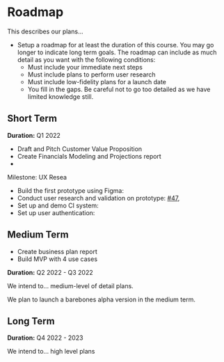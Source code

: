 # Roadmap

This describes our plans...

- Setup a roadmap for at least the duration of this course. You may go longer to indicate long term goals. The roadmap can include as much detail as you want with the following conditions:
    - Must include your immediate next steps
    - Must include plans to perform user research
    - Must include low-fidelity plans for a launch date
    - You fill in the gaps. Be careful not to go too detailed as we have limited knowledge still.

## Short Term

**Duration:** Q1 2022

- Draft and Pitch Customer Value Proposition
- Create Financials Modeling and Projections report
- 

Milestone: UX Resea 
- Build the first prototype using Figma:
- Conduct user research and validation on prototype: [#47](https://github.com/dcsil/Konsensus/issues/47), 
- Set up and demo CI system:
- Set up user authentication:

## Medium Term

- Create business plan report
- Build MVP with 4 use cases 

**Duration:** Q2 2022 - Q3 2022

We intend to... medium-level of detail plans.

We plan to launch a barebones alpha version in the medium term.

## Long Term

**Duration:** Q4 2022 - 2023

We intend to... high level plans
